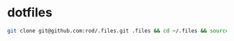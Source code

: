 # dotfiles

```bash
git clone git@github.com:rod/.files.git .files && cd ~/.files && source setup.sh
```
